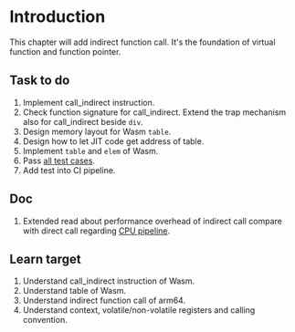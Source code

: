 # Introduction

This chapter will add indirect function call. It's the foundation of virtual function and function pointer.

## Task to do

1. Implement call_indirect instruction.
2. Check function signature for call_indirect. Extend the trap mechanism also for call_indirect beside `div`.
3. Design memory layout for Wasm `table`.
4. Design how to let JIT code get address of table.
5. Implement `table` and `elem` of Wasm.
6. Pass [all test cases](./test).
7. Add test into CI pipeline.

## Doc

1. Extended read about performance overhead of indirect call compare with direct call regarding [CPU pipeline](https://web.eecs.utk.edu/~mbeck/classes/cs160/lectures/09_intruc_pipelining.pdf).

## Learn target

1. Understand call_indirect instruction of Wasm.
2. Understand table of Wasm.
3. Understand indirect function call of arm64.
4. Understand context, volatile/non-volatile registers and calling convention.
